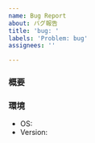 ```yaml
---
name: Bug Report
about: バグ報告
title: 'bug: '
labels: 'Problem: bug'
assignees: ''

---
```


### 概要

### 環境
 - OS: 
 - Version:
